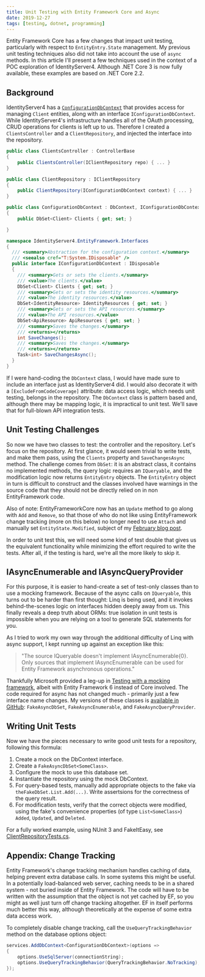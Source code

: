 ```yaml
---
title: Unit Testing with Entity Framework Core and Async
date: 2019-12-27
tags: [testing, dotnet, programming]
---
```


Entity Framework Core has a few changes that impact unit testing, particularly with respect to `EntityEntry.State` management. My previous unit testing techniques also did not take into account the use of `async` methods. In this article I'll present a few techniques used in the context of a POC exploration of IdentityServer4. Although .NET Core 3 is now fully available, these examples are based on .NET Core 2.2.

## Background

IdentityServer4 has a [`ConfigurationDbContext`](https://github.com/IdentityServer/IdentityServer4/blob/master/src/EntityFramework.Storage/src/DbContexts/ConfigurationDbContext.cs) that provides access for managing `Client` entities, along with an interface `IConfigurationDbContext`. While IdentityServer4's infrastructure handles all of the OAuth processing, CRUD operations for clients is left up to us. Therefore I created a `ClientsController` and a `ClientRepository`, and injected the interface into the repository.

```csharp
public class ClientsController : ControllerBase
{
    public ClientsController(IClientRepository repo) { ... }
}

public class ClientRepository : IClientRepository
{
    public ClientRepository(IConfigurationDbContext context) { ... }
}

public class ConfigurationDbContext : DbContext, IConfigurationDbContext
{
    public DbSet<Client> Clients { get; set; }

}

namespace IdentityServer4.EntityFramework.Interfaces
{
  /// <summary>Abstraction for the configuration context.</summary>
  /// <seealso cref="T:System.IDisposable" />
  public interface IConfigurationDbContext : IDisposable
  {
    /// <summary>Gets or sets the clients.</summary>
    /// <value>The clients.</value>
    DbSet<Client> Clients { get; set; }
    /// <summary>Gets or sets the identity resources.</summary>
    /// <value>The identity resources.</value>
    DbSet<IdentityResource> IdentityResources { get; set; }
    /// <summary>Gets or sets the API resources.</summary>
    /// <value>The API resources.</value>
    DbSet<ApiResource> ApiResources { get; set; }
    /// <summary>Saves the changes.</summary>
    /// <returns></returns>
    int SaveChanges();
    /// <summary>Saves the changes.</summary>
    /// <returns></returns>
    Task<int> SaveChangesAsync();
  }
}
```

If I were hand-coding the `DbContext` class, I would have made sure to include an interface just as IdentityServer4 did. I would also decorate it with a `[ExcludeFromCodeCoverage]` attribute: data access logic, which needs unit testing, belongs in the repository. The `DbContext` class is pattern based and, although there may be mapping logic, it is impractical to unit test. We'll save that for full-blown API integration tests.

## Unit Testing Challenges

So now we have two classes to test: the controller and the repository. Let's focus on the repository. At first glance, it would seem trivial to write tests, and make them pass, using the `Clients` property and `SaveChangesAsync` method. The challenge comes from `DbSet`: it is an abstract class, it contains no implemented methods, the query logic requires an `IQueryable`, and the modification logic now returns `EntityEntry` objects. The `EntityEntry` object in turn is difficult to construct and the classes involved have warnings in the source code that they should not be directly relied on in non EntityFramework code.

Also of note: EntityFrameworkCore now has an `Update` method to go along with `Add` and `Remove`, so that those of who do not like using EntityFramework change tracking (more on this below) no longer need to use `Attach` and manually set `EntityState.Modified`, subject of my [February blog post](2019-02-08-refactor-awayfrom-global-static).

In order to unit test this, we will need some kind of test double that gives us the equivalent functionality while minimizing the effort required to write the tests. After all, if the testing is hard, we're all the more likely to skip it.

## IAsyncEnumerable and IAsyncQueryProvider

For this purpose, it is easier to hand-create a set of test-only classes than to use a mocking framework. Because of the async calls on `IQueryable`, this turns out to be harder than first thought: Linq is being used, and it invokes behind-the-scenes logic on interfaces hidden deeply away from us. This finally reveals a deep truth about ORMs: true isolation in unit tests is impossible when you are relying on a tool to generate SQL statements for you.

As I tried to work my own way through the additional difficulty of Linq with async support, I kept running up against an exception like this:

> "The source IQueryable doesn't implement IAsyncEnumerable{0}. Only sources that implement IAsyncEnumerable can be used for Entity Framework asynchronous operations."

Thankfully Microsoft provided a leg-up in [Testing with a mocking framework](https://docs.microsoft.com/en-us/ef/ef6/fundamentals/testing/mocking), albeit with Entity Framework 6 instead of Core involved. The code required for async has not changed much - primarily just a few interface name changes. My versions of these classes is [available in GitHub](https://github.com/stephenfuqua/safnet.libraries/tree/develop/TestHelper.AsyncDbSet): `FakeAsyncDbSet`, `FakeAsyncEnumerable`, and `FakeAsyncQueryProvider`.

## Writing Unit Tests

Now we have the pieces necessary to write good unit tests for a repository, following this formula:

1. Create a mock on the DbContext interface.
1. Create a `FakeAsyncDbSet<SomeClass>`.
1. Configure the mock to use this database set.
1. Instantiate the repository using the mock DbContext.
1. For query-based tests, manually add appropriate objects to the fake via `theFakeDbSet.List.Add(...)`. Write assertsions for the correctness of the query result.
1. For modification tests, verify that the correct objects were modified, using the fake's convenience properties (of type `List<SomeClass>`) `Added`, `Updated`, and `Deleted`.

For a fully worked example, using NUnit 3 and FakeItEasy, see [ClientRepositoryTests.cs](https://github.com/stephenfuqua/safnet.Identity.Api/blob/develop/test/Infrastructure/Persistence/ClientRepositoryTests.cs).

## Appendix: Change Tracking

Entity Framework's change tracking mechanism handles caching of data, helping prevent extra database calls. In some systems this might be useful. In a potentially load-balanced web server, caching needs to be in a shared system - not buried inside of Entity Framework. The code will have to be written with the assumption that the object is not yet cached by EF, so you might as well just turn off change tracking altogether. EF in itself performs much better this way, although theoretically at the expense of some extra data access work.

To completely disable change tracking, call the `UseQueryTrackingBehavior` method on the database options object:

```csharp
services.AddDbContext<ConfigurationDbContext>(options =>
{
    options.UseSqlServer(connectionString);
    options.UseQueryTrackingBehavior(QueryTrackingBehavior.NoTracking);
});
```
